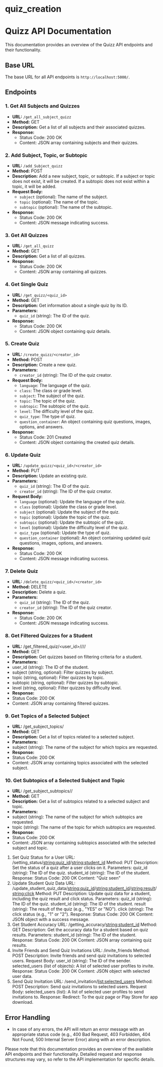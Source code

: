# quiz_creation

# Quizz API Documentation

This documentation provides an overview of the Quizz API endpoints and their functionality.

## Base URL

The base URL for all API endpoints is `http://localhost:5000/`.

## Endpoints

### 1. Get All Subjects and Quizzes

- **URL:** `/get_all_subject_quizz`
- **Method:** GET
- **Description:** Get a list of all subjects and their associated quizzes.
- **Response:**
  - Status Code: 200 OK
  - Content: JSON array containing subjects and their quizzes.

### 2. Add Subject, Topic, or Subtopic

- **URL:** `/add_Subject_quizz`
- **Method:** POST
- **Description:** Add a new subject, topic, or subtopic. If a subject or topic does not exist, it will be created. If a subtopic does not exist within a topic, it will be added.
- **Request Body:**
  - `subject` (optional): The name of the subject.
  - `topic` (optional): The name of the topic.
  - `subtopic` (optional): The name of the subtopic.
- **Response:**
  - Status Code: 200 OK
  - Content: JSON message indicating success.

### 3. Get All Quizzes

- **URL:** `/get_all_quizz`
- **Method:** GET
- **Description:** Get a list of all quizzes.
- **Response:**
  - Status Code: 200 OK
  - Content: JSON array containing all quizzes.

### 4. Get Single Quiz

- **URL:** `/get_quizz/<quiz_id>`
- **Method:** GET
- **Description:** Get information about a single quiz by its ID.
- **Parameters:**
  - `quiz_id` (string): The ID of the quiz.
- **Response:**
  - Status Code: 200 OK
  - Content: JSON object containing quiz details.

### 5. Create Quiz

- **URL:** `/create_quizz/<creator_id>`
- **Method:** POST
- **Description:** Create a new quiz.
- **Parameters:**
  - `creator_id` (string): The ID of the quiz creator.
- **Request Body:**
  - `language`: The language of the quiz.
  - `class`: The class or grade level.
  - `subject`: The subject of the quiz.
  - `topic`: The topic of the quiz.
  - `subtopic`: The subtopic of the quiz.
  - `level`: The difficulty level of the quiz.
  - `quiz_type`: The type of quiz.
  - `question_container`: An object containing quiz questions, images, options, and answers.
- **Response:**
  - Status Code: 201 Created
  - Content: JSON object containing the created quiz details.

### 6. Update Quiz

- **URL:** `/update_quizz/<quiz_id>/<creator_id>`
- **Method:** PUT
- **Description:** Update an existing quiz.
- **Parameters:**
  - `quiz_id` (string): The ID of the quiz.
  - `creator_id` (string): The ID of the quiz creator.
- **Request Body:**
  - `language` (optional): Update the language of the quiz.
  - `class` (optional): Update the class or grade level.
  - `subject` (optional): Update the subject of the quiz.
  - `topic` (optional): Update the topic of the quiz.
  - `subtopic` (optional): Update the subtopic of the quiz.
  - `level` (optional): Update the difficulty level of the quiz.
  - `quiz_type` (optional): Update the type of quiz.
  - `question_container` (optional): An object containing updated quiz questions, images, options, and answers.
- **Response:**
  - Status Code: 200 OK
  - Content: JSON message indicating success.

### 7. Delete Quiz

- **URL:** `/delete_quizz/<quiz_id>/<creator_id>`
- **Method:** DELETE
- **Description:** Delete a quiz.
- **Parameters:**
  - `quiz_id` (string): The ID of the quiz.
  - `creator_id` (string): The ID of the quiz creator.
- **Response:**
  - Status Code: 200 OK
  - Content: JSON message indicating success.
 
### 8. Get Filtered Quizzes for a Student

-  **URL:** /get_filtered_quiz/<user_id>/<subject>/<topic>/<subtopic>/<level>
-  **Method:** GET
-  **Description:** Get quizzes based on filtering criteria for a student.
-  **Parameters:**
  - user_id (string): The ID of the student.
  - subject (string, optional): Filter quizzes by subject.
  - topic (string, optional): Filter quizzes by topic.
  - subtopic (string, optional): Filter quizzes by subtopic.
  - level (string, optional): Filter quizzes by difficulty level.
-  **Response:**
  - Status Code: 200 OK
  - Content: JSON array containing filtered quizzes.

### 9. Get Topics of a Selected Subject

-  **URL:** /get_subject_topics/<subject>
-  **Method:** GET
-  **Description:** Get a list of topics related to a selected subject.
-  **Parameters:**
  - subject (string): The name of the subject for which topics are requested.
-  **Response:**
  - Status Code: 200 OK
  - Content: JSON array containing topics associated with the selected subject.

### 10. Get Subtopics of a Selected Subject and Topic
-   **URL:** /get_subject_subtopics/<subject>/<topic>
-  **Method:** GET
-  **Description:** Get a list of subtopics related to a selected subject and topic.
-  **Parameters:**
  - subject (string): The name of the subject for which subtopics are requested.
  - topic (string): The name of the topic for which subtopics are requested.
-  **Response:**
  - Status Code: 200 OK
  - Content: JSON array containing subtopics associated with the selected subject and topic.

1. Set Quiz Status for a User
URL: /setting_status/<string:quiz_id>/<string:student_id>
Method: PUT
Description: Set the status of a quiz after a user clicks on it.
Parameters:
quiz_id (string): The ID of the quiz.
student_id (string): The ID of the student.
Response:
Status Code: 200 OK
Content: "Quiz seen"
2. Update Student Quiz Data
URL: /update_student_quiz_data/<string:quiz_id>/<string:student_id>/<string:result>/<string:click>
Method: PUT
Description: Update quiz data for a student, including the quiz result and click status.
Parameters:
quiz_id (string): The ID of the quiz.
student_id (string): The ID of the student.
result (string): The result of the quiz (e.g., "YES" or "NO").
click (string): The click status (e.g., "1" or "2").
Response:
Status Code: 200 OK
Content: JSON object with a success message.
3. Get Student Accuracy
URL: /getting_accuracy/<string:student_id>
Method: GET
Description: Get the accuracy data for a student based on quiz results.
Parameters:
student_id (string): The ID of the student.
Response:
Status Code: 200 OK
Content: JSON array containing quiz results.
4. Invite Friends and Send Quiz Invitations
URL: /invite_friends
Method: POST
Description: Invite friends and send quiz invitations to selected users.
Request Body:
user_id (string): The ID of the sender.
selected_users (list of objects): A list of selected user profiles to invite.
Response:
Status Code: 200 OK
Content: JSON object with selected user data.
5. Send Quiz Invitation
URL: /send_invitation/<list:selected_users>
Method: POST
Description: Send quiz invitations to selected users.
Request Body:
selected_users (list): A list of selected user profiles to send invitations to.
Response:
Redirect: To the quiz page or Play Store for app download.
    
## Error Handling

- In case of any errors, the API will return an error message with an appropriate status code (e.g., 400 Bad Request, 403 Forbidden, 404 Not Found, 500 Internal Server Error) along with an error description.

Please note that this documentation provides an overview of the available API endpoints and their functionality. Detailed request and response structures may vary, so refer to the API implementation for specific details.
